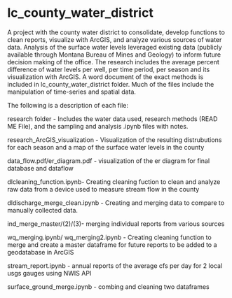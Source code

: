 # lc_county_water_district

A project with the county water district to consolidate, develop functions to clean reports, visualize with ArcGIS, and analyze various sources of water data.
Analysis of the surface water levels leveraged existing data (publicly available through Montana Bureau of Mines and Geology) to inform future decision making of the office.  The research includes the average percent difference of water levels per well, per time period, per season and its visualization with ArcGIS.  A  word document of the exact methods is included in lc_county_water_district folder.  Much of the files include the manipulation of time-series and spatial data. 

The following is a description of each file:

research folder - Includes the water data used, research methods (READ ME File), and the sampling and analysis .ipynb files with notes.

research_ArcGIS_visualization - Visualization of the resulting distrubutions for each season and a map of the surface water levels in the county 

data_flow.pdf/er_diagram.pdf - visualization of the er diagram for final database and dataflow 

dlcleaning_function.ipynb- Creating cleaning fuction to clean and analyze raw data from a device used to measure stream flow in the county 

dldischarge_merge_clean.ipynb - Creating and merging data to compare to manually collected data.

ind_merge_master/(2)/(3)- merging individual reports from various sources

wq_merging.ipynb/ wq_merging2.ipynb - Creating cleaning function to merge and create a master dataframe for future reports to be added to a geodatabase in ArcGIS

stream_report.ipynb - annual reports of the average cfs per day for  2 local usgs gauges using NWIS API

surface_ground_merge.ipynb - combing and cleaning two dataframes
